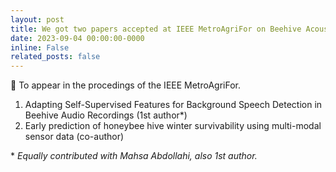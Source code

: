 ```yaml
---
layout: post
title: We got two papers accepted at IEEE MetroAgriFor on Beehive Acoustics Monitoring
date: 2023-09-04 00:00:00-0000
inline: False
related_posts: false
---
```


:bee: To appear in the procedings of the IEEE MetroAgriFor.

1. Adapting Self-Supervised Features for Background Speech Detection in Beehive Audio Recordings (1st author*)
2. Early prediction of honeybee hive winter survivability using multi-modal sensor data (co-author)

\* *Equally contributed with Mahsa Abdollahi, also 1st author.*